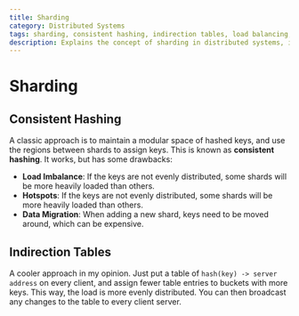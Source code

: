 ```yaml
---
title: Sharding
category: Distributed Systems
tags: sharding, consistent hashing, indirection tables, load balancing, data distribution
description: Explains the concept of sharding in distributed systems, its approaches and implications.
---
```


# Sharding

## Consistent Hashing

A classic approach is to maintain a modular space of hashed keys, and use the regions between shards to assign keys. This is known as **consistent hashing**. It works, but has some drawbacks:

- **Load Imbalance**: If the keys are not evenly distributed, some shards will be more heavily loaded than others.
- **Hotspots**: If the keys are not evenly distributed, some shards will be more heavily loaded than others.
- **Data Migration**: When adding a new shard, keys need to be moved around, which can be expensive.

## Indirection Tables

A cooler approach in my opinion. Just put a table of `hash(key) -> server address` on every client, and assign fewer table entries to buckets with more keys. This way, the load is more evenly distributed. You can then broadcast any changes to the table to every client server.